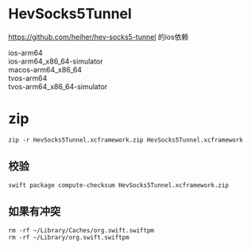 # HevSocks5Tunnel
https://github.com/heiher/hev-socks5-tunnel 的ios依赖

ios-arm64  
ios-arm64_x86_64-simulator  
macos-arm64_x86_64  
tvos-arm64  
tvos-arm64_x86_64-simulator

# zip
```shell
zip -r HevSocks5Tunnel.xcframework.zip HevSocks5Tunnel.xcframework
```

## 校验
```shell
swift package compute-checksum HevSocks5Tunnel.xcframework.zip
```

## 如果有冲突
```shell
rm -rf ~/Library/Caches/org.swift.swiftpm
rm -rf ~/Library/org.swift.swiftpm
```
